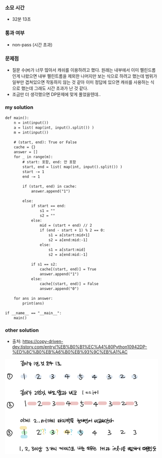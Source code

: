 ### 소모 시간
- 32분 13초

### 통과 여부
- non-pass (시간 초과)

### 문제점
- 질문 수(`M`)가 너무 많아서 캐쉬를 이용하려고 했다. 원래는 내부에서 이미 펠린드롬인게 나왔으면 내부 펠린트롬을 제외한 나머지만 보는 식으로 하려고 했는데 범위가 일부만 겹쳐있으면 작동하지 않는 것 같아 이미 정답에 있으면 캐쉬를 사용하는 식으로 했는데 그래도 시간 초과가 난 것 같다.
- 조금만 더 생각했으면 DP문제에 맞게 풀었을텐데..

### my solution
```
def main():
    n = int(input())
    a = list( map(int, input().split()) )
    m = int(input())
    
    # (start, end): True or False
    cache = {}
    answer = []
    for _ in range(m):
        # start: 포함, end: 안 포함
        start, end = list( map(int, input().split()) )
        start -= 1
        end -= 1
        
        if (start, end) in cache:
            answer.append("1")
        
        else:
            if start == end:
                s1 = ""
                s2 = ""
            else:
                mid = (start + end) // 2
                if (end - start + 1) % 2 == 0:
                    s1 = a[start:mid+1]
                    s2 = a[end:mid:-1]
                else:
                    s1 = a[start:mid]
                    s2 = a[end:mid:-1]

            if s1 == s2:
                cache[(start, end)] = True
                answer.append("1")
            else:
                cache[(start, end)] = False
                answer.append("0")
    
    for ans in answer:
        print(ans)
    
if __name__ == "__main__":
    main()
```

### other solution
- 출처: https://copy-driven-dev.tistory.com/entry/%EB%B0%B1%EC%A4%80Python10942DP-%ED%8C%B0%EB%A6%B0%EB%93%9C%EB%A1%AC

![approach](./palindrome_approach.png)